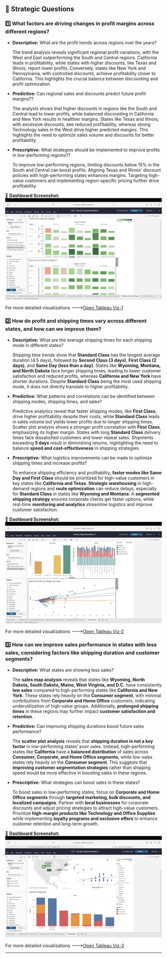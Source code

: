 ## 📌 Strategic Questions 
### **1️⃣  What factors are driving changes in profit margins across different regions?**
   - **Descriptive:** What are the profit trends across regions over the years?
     
        The trend analysis reveals significant regional profit variations, with the West and East outperforming the South and Central regions. California leads in profitability, while states with higher discounts, like Texas and Illinois, report lower profits. Conversely, states like New York and Pennsylvania, with controlled discounts, achieve profitability closer to California. This highlights the crucial balance between discounting and profit optimization. 
   - **Predictive:** Can regional sales and discounts predict future profit margins??

      The analysis shows that higher discounts in regions like the South and Central lead to lower profits, while balanced discounting in California and New York results in healthier margins. States like Texas and Illinois, with excessive discounts, see reduced profitability, whereas strong Technology sales in the West drive higher predicted margins. This highlights the need to optimize sales volume and discounts for better profitability.
   - **Prescriptive:** What strategies should be implemented to improve profits in low-performing regions??

     To improve low-performing regions, limiting discounts below 15% in the South and Central can boost profits. Aligning Texas and Illinois’ discount policies with high-performing states enhances margins. Targeting high-value customers and implementing region-specific pricing further drive profitability.

🔹 **Dashboard Screenshot:**  
![Dashboard](visualizations/question1_dashboard.png)  

For more detailed visualizations --->[Open Tableau Viz-1](Visualizations/Question-1.twbx)

### **2️⃣ 	How do profit and shipping times vary across different states, and how can we improve them?**
   - **Descriptive:** What are the average shipping times for each shipping mode in different states?

      Shipping time trends show that **Standard Class** has the longest average duration (4.5 days), followed by **Second Class (3 days)**, **First Class (2 days)**, and **Same Day (less than a day)**. States like **Wyoming, Montana, and North Dakota** face longer shipping times, leading to lower customer satisfaction and reduced profits, whereas **California and New York** have shorter durations. Despite **Standard Class** being the most used shipping mode, it does not directly translate to higher profitability.
   - **Predictive:** What patterns and correlations can be identified between shipping modes, shipping times, and sales?

     Predictive analytics reveal that faster shipping modes, like **First Class**, drive higher profitability despite their costs, while **Standard Class** leads in sales volume but yields lower profits due to longer shipping times. Scatter plot analysis shows a stronger profit correlation with **First Class**, emphasizing its higher margin. States with long **Standard Class** delivery times face dissatisfied customers and lower repeat sales. Shipments exceeding **5 days** result in diminishing returns, highlighting the need to balance **speed and cost-effectiveness** in shipping strategies.
   - **Prescriptive:** What logistics improvements can be made to optimize shipping times and increase profits?

     To enhance shipping efficiency and profitability, **faster modes like Same Day and First Class** should be prioritized for high-value customers in key states like **California and Texas**. **Strategic warehousing** in high-demand regions and **route optimization** can reduce delays, especially for **Standard Class** in states like **Wyoming and Montana**. A **segmented shipping strategy** ensures corporate clients get faster options, while real-time **monitoring and analytics** streamline logistics and improve customer satisfaction.

🔹 **Dashboard Screenshot:**  
![Dashboard](visualizations/question2_dashboard.png)  

For more detailed visualizations --->[Open Tableau Viz-2](Visualizations/Question-2.twbx)

### **3️⃣ 	How can we improve sales performance in states with less sales, considering factors like shipping duration and customer segments?**
   - **Descriptive:** What states are showing less sales?

     The **sales map analysis** reveals that states like **Wyoming, North Dakota, South Dakota, Maine, West Virginia, and D.C.** have consistently **low sales** compared to high-performing states like **California and New York**. These states rely heavily on the **Consumer segment**, with minimal contributions from **Corporate and Home Office** customers, indicating underutilization of high-value groups. Additionally, **prolonged shipping times** in these regions may further impact **customer satisfaction and retention**. 
   - **Predictive:** Can improving shipping durations boost future sales performance?

     The **scatter plot analysis** reveals that **shipping duration is not a key factor** in low-performing states' poor sales. Instead, high-performing states like **California** have a **balanced distribution** of sales across **Consumer, Corporate, and Home Office segments**, while low-sales states rely heavily on the **Consumer segment**. This suggests that **improving customer segmentation strategies** rather than shipping speed would be more effective in boosting sales in these regions.
   - **Prescriptive:** What strategies can boost sales in these states?

     To boost sales in low-performing states, focus on **Corporate and Home Office segments** through **targeted marketing, bulk discounts, and localized campaigns**. Partner with **local businesses** for corporate discounts and adjust pricing strategies to attract high-value customers. Prioritize **high-margin products like Technology and Office Supplies** while implementing **loyalty programs and exclusive offers** to enhance customer retention and long-term growth.

🔹 **Dashboard Screenshot:**  
![Dashboard](visualizations/question3_dashboard.png)  

For more detailed visualizations --->[Open Tableau Viz-3](Visualizations/Question-3.twbx)

---
